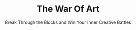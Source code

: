 ---
layout: books
title: The War Of Art
subtitle: Break Through the Blocks and Win Your Inner Creative Battles
essential: 
categories: ['work']
authors: ['Steven Pressfield']
authors_twitter: ['']
excerpt: .
resource_url: 
amazon_url: https://www.amazon.com/dp/1501260626
---